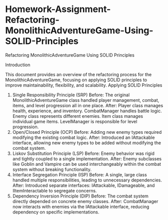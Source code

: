 # Homework-Assignment-Refactoring-MonolithicAdventureGame-Using-SOLID-Principles
Refactoring MonolithicAdventureGame Using SOLID Principles

Introduction

This document provides an overview of the refactoring process for the MonolithicAdventureGame, focusing on applying SOLID principles to improve maintainability, flexibility, and scalability.
Applying SOLID Principles
1. Single Responsibility Principle (SRP)
Before: The original MonolithicAdventureGame class handled player management, combat, items, and level progression all in one place.
After:
Player class manages health, experience, and inventory.
CombatManager handles battle logic.
Enemy class represents different enemies.
Item class manages individual game items.
LevelManager is responsible for level progression.
2. Open/Closed Principle (OCP)
Before: Adding new enemy types required modifying the existing combat logic.
After: Introduced an IAttackable interface, allowing new enemy types to be added without modifying the combat system.
3. Liskov Substitution Principle (LSP)
Before: Enemy behavior was rigid and tightly coupled to a single implementation.
After: Enemy subclasses like Goblin and Vampire can be used interchangeably within the combat system without breaking functionality.
4. Interface Segregation Principle (ISP)
Before: A single, large class handled multiple responsibilities, leading to unnecessary dependencies.
After: Introduced separate interfaces: IAttackable, IDamageable, and IItemInteractable to segregate concerns.
5. Dependency Inversion Principle (DIP)
Before: The combat system directly depended on concrete enemy classes.
After: CombatManager now interacts with enemies via the IAttackable interface, reducing dependency on specific implementations.
